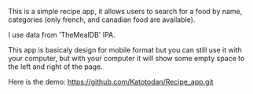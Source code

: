 This is a simple recipe app, it allows users to search for a food by name, categories (only french, and canadian food are available). 

I use data from 'TheMealDB' IPA. 

This app is basicaly design for mobile format but you can still use it with your computer, but with your computer it will show some empty space to the left and right of the page. 

Here is the demo: https://github.com/Katotodan/Recipe_app.git